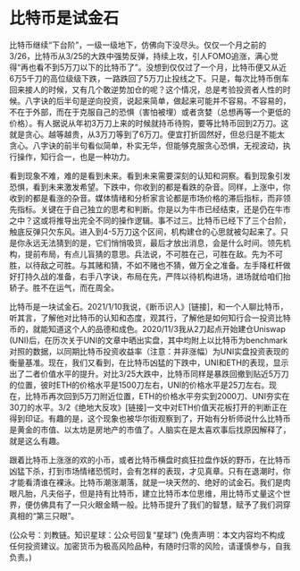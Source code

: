 # 比特币是试金石

比特币继续“下台阶”，一级一级地下，仿佛向下没尽头。仅仅一个月之前的3/26，比特币从3/25的大跌中强势反弹，持续上攻，引人FOMO追涨，满心觉得“再也看不到5万刀以下的比特币了”。没想到仅仅过了一个月，比特币便又从近6万5千刀的高位级级下跌，一路跌回了5万刀止投线之下。只是，每次比特币倒车回来接人的时候，又有几个敢逆势加仓的呢？这个情况，总是考验投资者人性的时候。八字诀的后半句是逆向投资，说起来简单，做起来可能并不容易。不容易的，不在于外部，而在于克服自己的恐惧（害怕被埋）或者贪婪（总想再等一个更低的价格）。有人据说从年初3万刀上来的时候就持币待购，要等比特币回到2万刀。这就是贪心。越等越贵，从3万刀等到了6万刀。便宜打折固然好，但总归是不能太贪心。八字诀的前半句看似简单，朴实无华，但能够克服贪心恐惧，无视波动，执行操作，知行合一，也是一种功力。

看到现象不难，难的是看到未来。看到未来需要深刻的认知和洞察。看到现象引发恐惧，看到未来激发希望。下跌中，你收到的都是看跌的杂音。同样，上涨中，你收到的都是看涨的杂音。媒体情绪和分析家言论都是市场价格的滞后指标，而非领先指标。关键在于自己独立的思考和判断。你是以为牛市已经结束，还是仍在牛市之中？这或将推导出完全不同的操作逻辑。事不过三。比特币已经下了三个台阶，触底反弹只欠东风。进入到4-5万刀这个区间，机构建仓的心思就被勾起来了。只是你永远无法猜到的是，它们悄悄吸货，最后才放出消息，会是什么时间。领先机构，提前布局，有点儿盲猜的意思。兵法说，不可胜在己，可胜在敌。先为不可胜，以待敌之可胜。与其赌和猜，不如不赌也不猜，做万全之准备。左手降杠杆做好打持久战的准备，右手八字诀，布局在先，严阵以待机构进场，进场就给咱们抬轿子。胜不在运气，而在周全。

比特币是一块试金石。2021/1/10我说，《断币识人》\[链接\]，和一个人聊比特币，听其言，了解他对比特币的认知和态度，观其行，了解他是如何知行合一投资比特币的，就能知道这个人的品德和成色。2020/11/3我从2刀起点开始建仓Uniswap \(UNI\)后，在历次关于UNI的文章中晒出实盘，其中均附上以比特币为benchmark对照的数据，以同期比特币投资收益率（注意：并非涨幅）为UNI实盘投资表现的衡量基准。现在，我们又看到，在比特币凶猛的下跌中，UNI和ETH的表现，显示出了二者价值水平的提升。对比3/25大跌中，比特币同样是暴跌回撤到贴近5万刀的位置，彼时ETH的价格水平是1500刀左右，UNI的价格水平是25刀左右。现在，比特币再次回到5万刀附近位置，ETH的价格水平夯实到2000刀、UNI夯实在30刀的水平。3/2《绝地大反攻》\[链接\]一文中对ETH价值天花板打开的判断正在得到印证。有趣的是，这个现象也被华尔街观察到了，开始有分析师说什么比特币是黄金的市值、以太坊是房地产的市值了。人脑实在是太喜欢事后找原因解释了，就是这么有趣。

跟着比特币上涨涨的欢的小币，或者比特币横盘时疯狂拉盘作妖的野币，在比特币凶猛下杀，打到市场情绪恐慌时，会有怎样的表现，才见真章。只有在退潮时，你才能看清谁在裸泳。比特币潮涨潮落，就是一块天然的、绝好的试金石。我们是肉眼凡胎，凡夫俗子，但是持有比特币，建立比特币本位思维，用比特币丈量这个世界，便仿佛具有了一只火眼金睛一般。比特币提升了我们的智慧，赋予了我们洞穿真相的“第三只眼”。

\(公众号：刘教链。知识星球：公众号回复“星球”\)  \(免责声明：本文内容均不构成任何投资建议。加密货币为极高风险品种，有随时归零的风险，请谨慎参与，自我负责。\)

